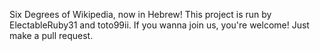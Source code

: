 Six Degrees of Wikipedia, now in Hebrew!
This project is run by ElectableRuby31 and toto99ii. If you wanna join us, you're welcome! Just make a pull request.
